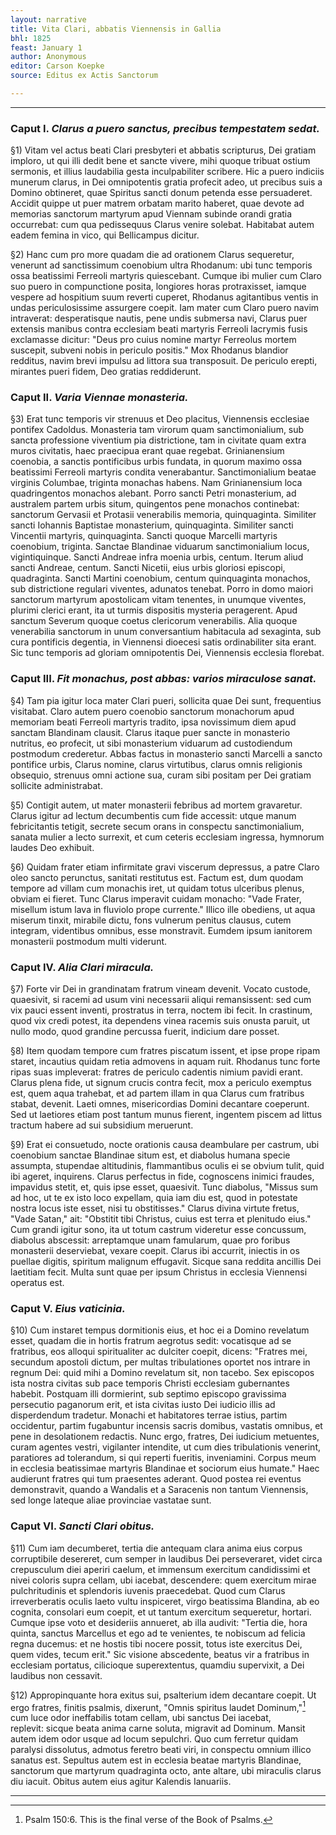 ```yaml
---
layout: narrative
title: Vita Clari, abbatis Viennensis in Gallia
bhl: 1825
feast: January 1
author: Anonymous
editor: Carson Koepke
source: Editus ex Actis Sanctorum

---
```



---

### Caput I. *Clarus a puero sanctus, precibus tempestatem sedat.*

§1) Vitam vel actus beati Clari presbyteri et abbatis scripturus, Dei gratiam imploro, ut qui illi dedit bene et sancte vivere, mihi quoque tribuat ostium sermonis, et illius laudabilia gesta inculpabiliter scribere. Hic a puero indiciis munerum clarus, in Dei omnipotentis gratia profecit adeo, ut precibus suis a Domino obtineret, quae Spiritus sancti donum petenda esse persuaderet. Accidit quippe ut puer matrem orbatam marito haberet, quae devote ad memorias sanctorum martyrum apud Viennam subinde orandi gratia occurrebat: cum qua pedissequus Clarus venire solebat. Habitabat autem eadem femina in vico, qui Bellicampus dicitur.

§2) Hanc cum pro more quadam die ad orationem Clarus sequeretur, venerunt ad sanctissimum coenobium ultra Rhodanum: ubi tunc temporis ossa beatissimi Ferreoli martyris quiescebant. Cumque ibi mulier cum Claro suo puero in compunctione posita, longiores horas protraxisset, iamque vespere ad hospitium suum reverti cuperet, Rhodanus agitantibus ventis in undas periculosissime assurgere coepit. Iam mater cum Claro puero navim intraverat: desperatisque nautis, pene undis submersa navi, Clarus puer extensis manibus contra ecclesiam beati martyris Ferreoli lacrymis fusis exclamasse dicitur: "Deus pro cuius nomine martyr Ferreolus mortem suscepit, subveni nobis in periculo positis." Mox Rhodanus blandior redditus, navim brevi impulsu ad littora sua transposuit. De periculo erepti, mirantes pueri fidem, Deo gratias reddiderunt.

### Caput II. *Varia Viennae monasteria.*

§3) Erat tunc temporis vir strenuus et Deo placitus, Viennensis ecclesiae pontifex Cadoldus. Monasteria tam virorum quam sanctimonialium, sub sancta professione viventium pia districtione, tam in civitate quam extra muros civitatis, haec praecipua erant quae regebat. Grinianensium coenobia, a sanctis pontificibus urbis fundata, in quorum maximo ossa beatissimi Ferreoli martyris condita venerabantur. Sanctimonialium beatae virginis Columbae, triginta monachas habens. Nam Grinianensium loca quadringentos monachos alebant. Porro sancti Petri monasterium, ad australem partem urbis situm, quingentos pene monachos continebat: sanctorum Gervasii et Protasii venerabilis memoria, quinquaginta. Similiter sancti Iohannis Baptistae monasterium, quinquaginta. Similiter sancti Vincentii martyris, quinquaginta. Sancti quoque Marcelli martyris coenobium, triginta. Sanctae Blandinae viduarum sanctimonialium locus, vigintiquinque. Sancti Andreae infra moenia urbis, centum. Iterum aliud sancti Andreae, centum. Sancti Nicetii, eius urbis gloriosi episcopi, quadraginta. Sancti Martini coenobium, centum quinquaginta monachos, sub districtione regulari viventes, adunatos tenebat. Porro in domo maiori sanctorum martyrum apostolicam vitam tenentes, in unumque viventes, plurimi clerici erant, ita ut turmis dispositis mysteria peragerent. Apud sanctum Severum quoque coetus clericorum venerabilis. Alia quoque venerabilia sanctorum in unum conversantium habitacula ad sexaginta, sub cura pontificis degentia, in Viennensi dioecesi satis ordinabiliter sita erant. Sic tunc temporis ad gloriam omnipotentis Dei, Viennensis ecclesia florebat.

### Caput III. *Fit monachus, post abbas: varios miraculose sanat.*

§4) Tam pia igitur loca mater Clari pueri, sollicita quae Dei sunt, frequentius visitabat. Claro autem puero coenobio sanctorum monachorum apud memoriam beati Ferreoli martyris tradito, ipsa novissimum diem apud sanctam Blandinam clausit. Clarus itaque puer sancte in monasterio nutritus, eo profecit, ut sibi monasterium viduarum ad custodiendum postmodum crederetur. Abbas factus in monasterio sancti Marcelli a sancto pontifice urbis, Clarus nomine, clarus virtutibus, clarus omnis religionis obsequio, strenuus omni actione sua, curam sibi positam per Dei gratiam sollicite administrabat.

§5) Contigit autem, ut mater monasterii febribus ad mortem gravaretur. Clarus igitur ad lectum decumbentis cum fide accessit: utque manum febricitantis tetigit, secrete secum orans in conspectu sanctimonialium, sanata mulier a lecto surrexit, et cum ceteris ecclesiam ingressa, hymnorum laudes Deo exhibuit.

§6) Quidam frater etiam infirmitate gravi viscerum depressus, a patre Claro oleo sancto perunctus, sanitati restitutus est. Factum est, dum quodam tempore ad villam cum monachis iret, ut quidam totus ulceribus plenus, obviam ei fieret. Tunc Clarus imperavit cuidam monacho: "Vade Frater, misellum istum lava in fluviolo prope currente." Illico ille obediens, ut aqua miserum tinxit, mirabile dictu, fons vulnerum penitus clausus, cutem integram, videntibus omnibus, esse monstravit. Eumdem ipsum ianitorem monasterii postmodum multi viderunt.

### Caput IV. *Alia Clari miracula.*

§7) Forte vir Dei in grandinatam fratrum vineam devenit. Vocato custode, quaesivit, si racemi ad usum vini necessarii aliqui remansissent: sed cum vix pauci essent inventi, prostratus in terra, noctem ibi fecit. In crastinum, quod vix credi potest, ita dependens vinea racemis suis onusta paruit, ut nullo modo, quod grandine percussa fuerit, indicium dare posset.

§8) Item quodam tempore cum fratres piscatum issent, et ipse prope ripam staret, incautius quidam retia admovens in aquam ruit. Rhodanus tunc forte ripas suas impleverat: fratres de periculo cadentis nimium pavidi erant. Clarus plena fide, ut signum crucis contra fecit, mox a periculo exemptus est, quem aqua trahebat, et ad partem illam in qua Clarus cum fratribus stabat, devenit. Laeti omnes, misericordias Domini decantare coeperunt. Sed ut laetiores etiam post tantum munus fierent, ingentem piscem ad littus tractum habere ad sui subsidium meruerunt.

§9) Erat ei consuetudo, nocte orationis causa deambulare per castrum, ubi coenobium sanctae Blandinae situm est, et diabolus humana specie assumpta, stupendae altitudinis, flammantibus oculis ei se obvium tulit, quid ibi ageret, inquirens. Clarus perfectus in fide, cognoscens inimici fraudes, impavidus stetit, et, quis ipse esset, quaesivit. Tunc diabolus, "Missus sum ad hoc, ut te ex isto loco expellam, quia iam diu est, quod in potestate nostra locus iste esset, nisi tu obstitisses." Clarus divina virtute fretus, "Vade Satan," ait: "Obstitit tibi Christus, cuius est terra et plenitudo eius." Cum grandi igitur sono, ita ut totum castrum videretur esse concussum, diabolus abscessit: arreptamque unam famularum, quae pro foribus monasterii deserviebat, vexare coepit. Clarus ibi accurrit, iniectis in os puellae digitis, spiritum malignum effugavit. Sicque sana reddita ancillis Dei laetitiam fecit. Multa sunt quae per ipsum Christus in ecclesia Viennensi operatus est.

### Caput V. *Eius vaticinia.*

§10) Cum instaret tempus dormitionis eius, et hoc ei a Domino revelatum esset, quadam die in hortis fratrum aegrotus sedit: vocatisque ad se fratribus, eos alloqui spiritualiter ac dulciter coepit, dicens: "Fratres mei, secundum apostoli dictum, per multas tribulationes oportet nos intrare in regnum Dei: quid mihi a Domino revelatum sit, non tacebo. Sex episcopos ista nostra civitas sub pace temporis Christi ecclesiam gubernantes habebit. Postquam illi dormierint, sub septimo episcopo gravissima persecutio paganorum erit, et ista civitas iusto Dei iudicio illis ad disperdendum tradetur. Monachi et habitatores terrae istius, partim occidentur, partim fugabuntur incensis sacris domibus, vastatis omnibus, et pene in desolationem redactis. Nunc ergo, fratres, Dei iudicium metuentes, curam agentes vestri, vigilanter intendite, ut cum dies tribulationis venerint, paratiores ad tolerandum, si qui reperti fueritis, inveniamini. Corpus meum in ecclesia beatissimae martyris Blandinae et sociorum eius humate." Haec audierunt fratres qui tum praesentes aderant. Quod postea rei eventus demonstravit, quando a Wandalis et a Saracenis non tantum Viennensis, sed longe lateque aliae provinciae vastatae sunt.

### Caput VI. *Sancti Clari obitus.*

§11) Cum iam decumberet, tertia die antequam clara anima eius corpus corruptibile desereret, cum semper in laudibus Dei perseveraret, videt circa crepusculum diei aperiri caelum, et immensum exercitum candidissimi et nivei coloris supra cellam, ubi iacebat, descendere: quem exercitum mirae pulchritudinis et splendoris iuvenis praecedebat. Quod cum Clarus irreverberatis oculis laeto vultu inspiceret, virgo beatissima Blandina, ab eo cognita, consolari eum coepit, et ut tantum exercitum sequeretur, hortari. Cumque ipse voto et desideriis annueret, ab illa audivit: "Tertia die, hora quinta, sanctus Marcellus et ego ad te venientes, te nobiscum ad felicia regna ducemus: et ne hostis tibi nocere possit, totus iste exercitus Dei, quem vides, tecum erit." Sic visione abscedente, beatus vir a fratribus in ecclesiam portatus, cilicioque superextentus, quamdiu supervixit, a Dei laudibus non cessavit.

§12) Appropinquante hora exitus sui, psalterium idem decantare coepit. Ut ergo fratres, finitis psalmis, dixerunt, "Omnis spiritus laudet Dominum,"[^1] cum luce odor ineffabilis totam cellam, ubi sanctus Dei iacebat, replevit: sicque beata anima carne soluta, migravit ad Dominum. Mansit autem idem odor usque ad locum sepulchri. Quo cum ferretur quidam paralysi dissolutus, admotus feretro beati viri, in conspectu omnium illico sanatus est. Sepultus autem est in ecclesia beatae martyris Blandinae, sanctorum que martyrum quadraginta octo, ante altare, ubi miraculis clarus diu iacuit. Obitus autem eius agitur Kalendis Ianuariis.

---

[^1]: Psalm 150:6. This is the final verse of the Book of Psalms.
